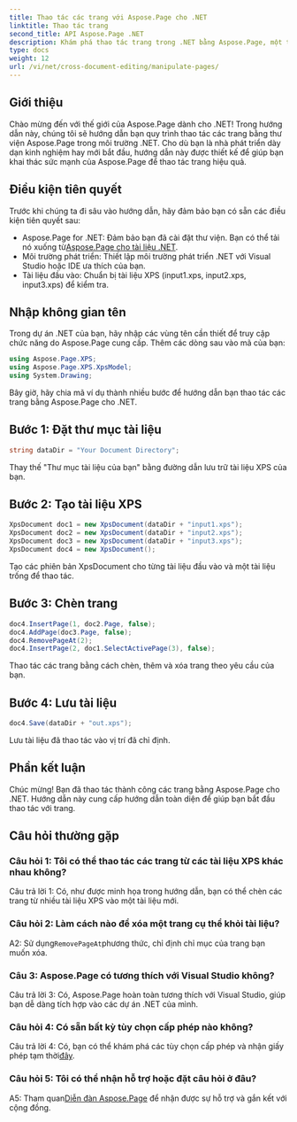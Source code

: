 ```yaml
---
title: Thao tác các trang với Aspose.Page cho .NET
linktitle: Thao tác trang
second_title: API Aspose.Page .NET
description: Khám phá thao tác trang trong .NET bằng Aspose.Page, một thư viện mạnh mẽ để xử lý tài liệu XPS. Hãy làm theo hướng dẫn từng bước của chúng tôi để có kết quả hiệu quả.
type: docs
weight: 12
url: /vi/net/cross-document-editing/manipulate-pages/
---
```

## Giới thiệu

Chào mừng đến với thế giới của Aspose.Page dành cho .NET! Trong hướng dẫn này, chúng tôi sẽ hướng dẫn bạn quy trình thao tác các trang bằng thư viện Aspose.Page trong môi trường .NET. Cho dù bạn là nhà phát triển dày dạn kinh nghiệm hay mới bắt đầu, hướng dẫn này được thiết kế để giúp bạn khai thác sức mạnh của Aspose.Page để thao tác trang hiệu quả.

## Điều kiện tiên quyết

Trước khi chúng ta đi sâu vào hướng dẫn, hãy đảm bảo bạn có sẵn các điều kiện tiên quyết sau:

-  Aspose.Page for .NET: Đảm bảo bạn đã cài đặt thư viện. Bạn có thể tải nó xuống từ[Aspose.Page cho tài liệu .NET](https://reference.aspose.com/page/net/).
- Môi trường phát triển: Thiết lập môi trường phát triển .NET với Visual Studio hoặc IDE ưa thích của bạn.
- Tài liệu đầu vào: Chuẩn bị tài liệu XPS (input1.xps, input2.xps, input3.xps) để kiểm tra.

## Nhập không gian tên

Trong dự án .NET của bạn, hãy nhập các vùng tên cần thiết để truy cập chức năng do Aspose.Page cung cấp. Thêm các dòng sau vào mã của bạn:

```csharp
using Aspose.Page.XPS;
using Aspose.Page.XPS.XpsModel;
using System.Drawing;
```

Bây giờ, hãy chia mã ví dụ thành nhiều bước để hướng dẫn bạn thao tác các trang bằng Aspose.Page cho .NET.

## Bước 1: Đặt thư mục tài liệu

```csharp
string dataDir = "Your Document Directory";
```

Thay thế "Thư mục tài liệu của bạn" bằng đường dẫn lưu trữ tài liệu XPS của bạn.

## Bước 2: Tạo tài liệu XPS

```csharp
XpsDocument doc1 = new XpsDocument(dataDir + "input1.xps");
XpsDocument doc2 = new XpsDocument(dataDir + "input2.xps");
XpsDocument doc3 = new XpsDocument(dataDir + "input3.xps");
XpsDocument doc4 = new XpsDocument();
```

Tạo các phiên bản XpsDocument cho từng tài liệu đầu vào và một tài liệu trống để thao tác.

## Bước 3: Chèn trang

```csharp
doc4.InsertPage(1, doc2.Page, false);
doc4.AddPage(doc3.Page, false);
doc4.RemovePageAt(2);
doc4.InsertPage(2, doc1.SelectActivePage(3), false);
```

Thao tác các trang bằng cách chèn, thêm và xóa trang theo yêu cầu của bạn.

## Bước 4: Lưu tài liệu

```csharp
doc4.Save(dataDir + "out.xps");
```

Lưu tài liệu đã thao tác vào vị trí đã chỉ định.

## Phần kết luận

Chúc mừng! Bạn đã thao tác thành công các trang bằng Aspose.Page cho .NET. Hướng dẫn này cung cấp hướng dẫn toàn diện để giúp bạn bắt đầu thao tác với trang.

## Câu hỏi thường gặp

### Câu hỏi 1: Tôi có thể thao tác các trang từ các tài liệu XPS khác nhau không?

Câu trả lời 1: Có, như được minh họa trong hướng dẫn, bạn có thể chèn các trang từ nhiều tài liệu XPS vào một tài liệu mới.

### Câu hỏi 2: Làm cách nào để xóa một trang cụ thể khỏi tài liệu?

 A2: Sử dụng`RemovePageAt`phương thức, chỉ định chỉ mục của trang bạn muốn xóa.

### Câu 3: Aspose.Page có tương thích với Visual Studio không?

Câu trả lời 3: Có, Aspose.Page hoàn toàn tương thích với Visual Studio, giúp bạn dễ dàng tích hợp vào các dự án .NET của mình.

### Câu hỏi 4: Có sẵn bất kỳ tùy chọn cấp phép nào không?

 Câu trả lời 4: Có, bạn có thể khám phá các tùy chọn cấp phép và nhận giấy phép tạm thời[đây](https://purchase.aspose.com/temporary-license/).

### Câu hỏi 5: Tôi có thể nhận hỗ trợ hoặc đặt câu hỏi ở đâu?

 A5: Tham quan[Diễn đàn Aspose.Page](https://forum.aspose.com/c/page/39) để nhận được sự hỗ trợ và gắn kết với cộng đồng.
